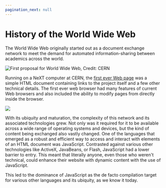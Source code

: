 ```yaml
---
pagination_next: null
---
```


# History of the World Wide Web

The World Wide Web originally started out as a document exchange network to
meet the demand for automated information-sharing between academics across the world.

![First proposal for World Wide Web, Credit: CERN](../assets/FirstProposalMarch1989.jpg)

Running on a NeXT computer at CERN, the [first ever Web page](http://info.cern.ch/hypertext/WWW/TheProject.html) was a simple HTML document containing links to the project itself and a few other technical details. 
The first ever web browser had many features of current Web browsers and also 
included the ability to modify pages from directly inside the browser.

![](../assets/web-page-editing.jpg)

With its ubiquity and maturation, the complexity of this network and its 
associated technologies grew. Not only was it required for it to be available
across a wide range of operating systems and devices, but the kind of content
being exchanged also vastly changed. One of the languages that emerged as a robust
and efficient way to access and interact with elements of an HTML document was
JavaScript. Contrasted against various other technologies like ActiveX, JavaBeans,
or Flash, JavaScript had a lower barrier to entry. This meant that literally anyone,
even those who weren't technical, could enhance their website with dynamic content
with the use of JavaScript. 

This led to the dominance of JavaScript as the de facto compilation target for various
other languages and its ubiquity, as we know it today.
